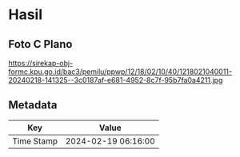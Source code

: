 # Hasil

## Foto C Plano

https://sirekap-obj-formc.kpu.go.id/bac3/pemilu/ppwp/12/18/02/10/40/1218021040011-20240218-141325--3c0187af-e681-4952-8c7f-95b7fa0a4211.jpg


## Metadata

| Key        | Value               |
| ---------- | ------------------- |
| Time Stamp | 2024-02-19 06:16:00 |



